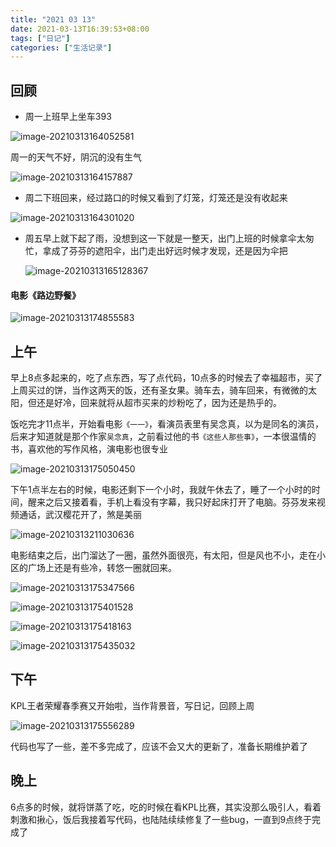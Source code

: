 ```yaml
---
title: "2021 03 13"
date: 2021-03-13T16:39:53+08:00
tags: ["日记"]
categories: ["生活记录"]
---
```


## 回顾

- 周一上班早上坐车393

![image-20210313164052581](https://i.loli.net/2021/03/13/tK6vre8NbBC5jzG.png)

周一的天气不好，阴沉的没有生气

![image-20210313164157887](https://i.loli.net/2021/03/13/sTeWCGmU4Zt3Aov.png)

- 周二下班回来，经过路口的时候又看到了灯笼，灯笼还是没有收起来

![image-20210313164301020](https://i.loli.net/2021/03/13/Zg1iupDQlRy93Mx.png)

- 周五早上就下起了雨，没想到这一下就是一整天，出门上班的时候拿伞太匆忙，拿成了芬芬的遮阳伞，出门走出好远时候才发现，还是因为伞把

  ![image-20210313165128367](https://i.loli.net/2021/03/13/lUPu4zrhxDjHZLf.png)

#### 电影《路边野餐》

![image-20210313174855583](https://i.loli.net/2021/03/13/7B5aids12kquhAy.png)

## 上午

早上8点多起来的，吃了点东西，写了点代码，10点多的时候去了幸福超市，买了上周买过的饼，当作这两天的饭，还有圣女果。骑车去，骑车回来，有微微的太阳，但还是好冷，回来就将从超市买来的炒粉吃了，因为还是热乎的。

饭吃完才11点半，开始看电影`《一一》`，看演员表里有吴念真，以为是同名的演员，后来才知道就是那个作家`吴念真`，之前看过他的书`《这些人那些事》`，一本很温情的书，喜欢他的写作风格，演电影也很专业

![image-20210313175050450](https://i.loli.net/2021/03/13/mUvaoSsDqd4ORy8.png)

下午1点半左右的时候，电影还剩下一个小时，我就午休去了，睡了一个小时的时间，醒来之后又接着看，手机上看没有字幕，我只好起床打开了电脑。芬芬发来视频通话，武汉樱花开了，煞是美丽

![image-20210313211030636](https://i.loli.net/2021/03/13/FSWfNanYKoUO17R.png)

电影结束之后，出门溜达了一圈，虽然外面很亮，有太阳，但是风也不小，走在小区的广场上还是有些冷，转悠一圈就回来。

![image-20210313175347566](https://i.loli.net/2021/03/13/CpwdLgoz9hIZU17.png)

![image-20210313175401528](https://i.loli.net/2021/03/13/AeU6tNpbCcy94mh.png)

![image-20210313175418163](https://i.loli.net/2021/03/13/OXryIWegu7nPFAH.png)

![image-20210313175435032](https://i.loli.net/2021/03/13/1f2W48TeJFkzr3M.png)

## 下午

KPL王者荣耀春季赛又开始啦，当作背景音，写日记，回顾上周

![image-20210313175556289](https://i.loli.net/2021/03/13/ep5CNvInbLhgj1Y.png)

代码也写了一些，差不多完成了，应该不会又大的更新了，准备长期维护着了

## 晚上

6点多的时候，就将饼蒸了吃，吃的时候在看KPL比赛，其实没那么吸引人，看着刺激和揪心，饭后我接着写代码，也陆陆续续修复了一些bug，一直到9点终于完成了